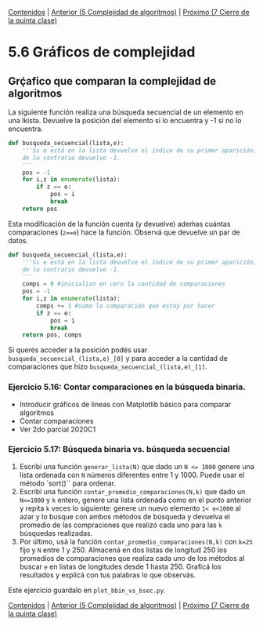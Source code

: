 [Contenidos](../Contenidos.md) \| [Anterior (5 Complejidad de algoritmos)](05_Complejidad.md) \| [Próximo (7 Cierre de la quinta clase)](07_Cierre.md)

# 5.6 Gráficos de complejidad

## Grḉafico que comparan la complejidad de algoritmos

La siguiente función realiza una búsqueda secuencial de un elemento en una lkista. Devuelve la posición del elemento si lo encuentra y -1 si no lo encuentra.

```python
def busqueda_secuencial(lista,e):
    '''Si e está en la lista devuelve el índice de su primer aparición, 
    de lo contrario devuelve -1.
    '''
    pos = -1
    for i,z in enumerate(lista):
        if z == e:
            pos = i
            break
    return pos
```

Esta modificación de la función cuenta (y devuelve) adeḿas cuántas comparaciones (`z==e`) hace la función. Observá que devuelve un par de datos. 

```python
def busqueda_secuencial_(lista,e):
    '''Si e está en la lista devuelve el índice de su primer aparición, 
    de lo contrario devuelve -1.
    '''
    comps = 0 #inicializo en cero la cantidad de comparaciones
    pos = -1
    for i,z in enumerate(lista):
        comps += 1 #sumo la comparación que estoy por hacer
        if z == e:
            pos = i
            break
    return pos, comps

```

Si querés acceder a la posición podés usar `busqueda_secuencial_(lista,e)_[0]` y para acceder a la cantidad de comparaciones que hizo `busqueda_secuencial_(lista,e)_[1]`.

### Ejercicio 5.16: Contar comparaciones en la búsqueda binaria.



- Introducir gráficos de lineas con Matplotlib básico para comparar algoritmos
- Contar comparaciones
- Ver 2do parcial 2020C1

### Ejercicio 5.17: Búsqueda binaria vs. búsqueda secuencial


1. Escribí una función `generar_lista(N)` que dado un `N <= 1000` genere una lista ordenada con `N` números diferentes entre 1 y 1000. Puede usar el método `sort()`` para ordenar.
2. Escribí una función `contar_promedio_comparaciones(N,k)` que dado un `N<=1000` y `k` entero, genere una lista ordenada como en el punto anterior y repita `k` veces lo siguiente: genere un nuevo elemento `1< e<1000` al azar y lo busque con ambos métodos de búsqueda y devuelva el promedio de las compraciones que realizó cada uno para las `k` búsquedas realizadas.
3. Por último, usá la función `contar_promedio_comparaciones(N,k)` con `k=25` fijo y `N` entre 1 y 250. Almacená en dos listas de longitud 250 los promedios de comparaciones que realiza cada uno de los métodos al buscar `e` en listas de longitudes desde 1 hasta 250. Graficá los resultados y explicá con tus palabras lo que observás.

Este ejercicio guardalo en `plot_bbin_vs_bsec.py`.


[Contenidos](../Contenidos.md) \| [Anterior (5 Complejidad de algoritmos)](05_Complejidad.md) \| [Próximo (7 Cierre de la quinta clase)](07_Cierre.md)

